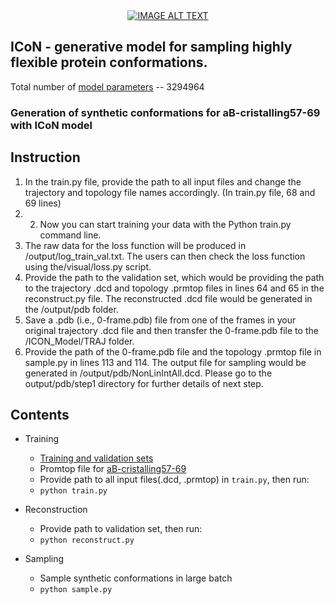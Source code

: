 
<div align="center">
  <a href="https://www.youtube.com/watch?v=xchUG0sSLqI"><img src="https://img.youtube.com/vi/xchUG0sSLqI/0.jpg" alt="IMAGE ALT TEXT"></a>
</div>

## ICoN - generative model for sampling highly flexible protein conformations. 


Total number of [model parameters](https://drive.google.com/file/d/1TuqUo0TqlmM1IThc9_B4M_uDjGPHDL1m/view?usp=drive_link) --  3294964

### Generation of synthetic conformations for aB-cristalling57-69 with ICoN model

## Instruction
1.	In the train.py file, provide the path to all input files and change the trajectory and topology file names accordingly. (In train.py file, 68 and 69 lines)
2.	2.	Now you can start training your data with the Python train.py command line.
3.	The raw data for the loss function will be produced in /output/log_train_val.txt. The users can then check the loss function using the/visual/loss.py script.
4.	Provide the path to the validation set, which would be providing the path to the trajectory .dcd and topology .prmtop files in lines 64 and 65 in the reconstruct.py file. The reconstructed .dcd file would be generated in the /output/pdb folder.
5.	Save a .pdb (i.e., 0-frame.pdb) file from one of the frames in your original trajectory .dcd file and then transfer the 0-frame.pdb file to the /ICON_Model/TRAJ folder. 
6.	Provide the path of the 0-frame.pdb file and the topology .prmtop file in sample.py in lines 113 and 114.  The output file for sampling would be generated in /output/pdb/NonLinIntAll.dcd.
Please go to the output/pdb/step1 directory for further details of next step.


## Contents
- Training
  - [Training and validation sets](https://drive.google.com/file/d/1-VlshgKtz4Fs6p5dzLS3cv6Q-6AquoIL/view?usp=drive_link)
  - Promtop file for [aB-cristalling57-69](https://drive.google.com/file/d/10nbKLLoAYFxIaogi6aOY62uopgAbbAi5/view?usp=drive_link)
  - Provide path to all input files(.dcd, .prmtop) in `train.py`, then run:
  - `python train.py`
  
- Reconstruction
  - Provide path to validation set, then run:
  - `python reconstruct.py`
  
- Sampling
  - Sample synthetic conformations in large batch
  - `python sample.py`





